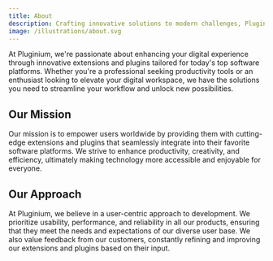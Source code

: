 ```yaml
---
title: About
description: Crafting innovative solutions to modern challenges, Pluginium is a dynamic force driving change through technology and creativity.
image: /illustrations/about.svg
---
```


At Pluginium, we're passionate about enhancing your digital experience through innovative extensions and plugins tailored for today's top software platforms. Whether you're a professional seeking productivity tools or an enthusiast looking to elevate your digital workspace, we have the solutions you need to streamline your workflow and unlock new possibilities.

## Our Mission

Our mission is to empower users worldwide by providing them with cutting-edge extensions and plugins that seamlessly integrate into their favorite software platforms. We strive to enhance productivity, creativity, and efficiency, ultimately making technology more accessible and enjoyable for everyone.

## Our Approach

At Pluginium, we believe in a user-centric approach to development. We prioritize usability, performance, and reliability in all our products, ensuring that they meet the needs and expectations of our diverse user base. We also value feedback from our customers, constantly refining and improving our extensions and plugins based on their input.
